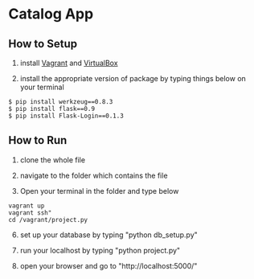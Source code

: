 Catalog App
=============

## How to Setup
1. install [Vagrant](https://www.vagrantup.com/) and [VirtualBox](https://www.virtualbox.org/wiki/Downloads?replytocom=98578)

2. install the appropriate version of package by typing things below on your terminal
```
$ pip install werkzeug==0.8.3
$ pip install flask==0.9
$ pip install Flask-Login==0.1.3
```

## How to Run 
1. clone the whole file

2. navigate to the folder which contains the file

3. Open your terminal in the folder and type below 
```
vagrant up
vagrant ssh"
cd /vagrant/project.py
```
6. set up your database by typing "python db_setup.py"

7. run your localhost by typing "python project.py"

8. open your browser and go to "http://localhost:5000/"
